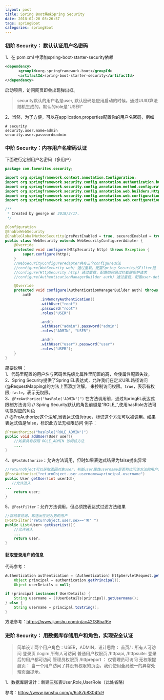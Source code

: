 ```yaml
---
layout: post
title: Spring Boot集成Spring Security
date: 2018-02-20 03:26:57
tags: springBoot
categories: springBoot
---
```



### 初阶 Security： 默认认证用户名密码
1、在 pom.xml 中添加spring-boot-starter-security依赖
```xml
<dependency>
      <groupId>org.springframework.boot</groupId>
      <artifactId>spring-boot-starter-security</artifactId>
</dependency>
```
启动项目，访问网页即会出现弹出框。  
>security默认的用户名是user, 默认密码是应用启动的时候，通过UUID算法随机生成的。默认的role是"USER"

2、当然，为了方便，可以在application.properties配置你的用户名密码，例如
```properties
# security
security.user.name=admin
security.user.password=admin
```

<!-- more -->

### 中阶 Security：内存用户名密码认证

下面进行定制用户名密码（多用户）
```java
package com.favorites.security;

import org.springframework.context.annotation.Configuration;
import org.springframework.security.config.annotation.authentication.builders.AuthenticationManagerBuilder;
import org.springframework.security.config.annotation.method.configuration.EnableGlobalMethodSecurity;
import org.springframework.security.config.annotation.web.builders.HttpSecurity;
import org.springframework.security.config.annotation.web.configuration.EnableWebSecurity;
import org.springframework.security.config.annotation.web.configuration.WebSecurityConfigurerAdapter;

/**
 * Created by george on 2018/2/17.
 */

@Configuration
@EnableWebSecurity
@EnableGlobalMethodSecurity(prePostEnabled = true, securedEnabled = true, jsr250Enabled = true)
public class WebSecurity extends WebSecurityConfigurerAdapter {
    @Override
    protected void configure(HttpSecurity http) throws Exception {
        super.configure(http);
    }
    //WebSecurityConfigurerAdapter共有三个configure方法
    //configure(WebSecurity web) 通过重载，配置Spring Security的Filter链
    //configure(HttpSecurity http) 通过重载，配置如何通过拦截器保护请求
    //configure(AuthenticationManagerBuilder auth) 通过重载，配置user-detail服务

    @Override
    protected void configure(AuthenticationManagerBuilder auth) throws Exception {
        auth
                .inMemoryAuthentication()
                .withUser("root")
                .password("root")
                .roles("USER")

                .and()
                .withUser("admin").password("admin")
                .roles("ADMIN", "USER")

                .and()
                .withUser("user").password("user")
                .roles("USER");
    }
}
```
简要说明：  
1、代码里配置的用户名与密码优先级比属性里配置的高，会使属性配置失效。  
2、Spring Security提供了Spring EL表达式，允许我们在定义URL路径访问(@RequestMapping)的方法上面添加注解，
 来控制访问权限。`true`，表示有权限; `fasle`，表示无权限。  
3、`@PreAuthorize("hasRole('ADMIN')")` 在方法调用前，通过SpringEL表达式限制方法访问 
  // Spring Security默认的角色前缀是”ROLE_”,使用hasRole方法可切换对应的角色  
  // @PreAuthorize这个注解,当表达式值为true，标识这个方法可以被调用。如果表达式值是false，标识此方法无权限访问
例子：
```java
@PreAuthorize("hasRole('ROLE_ADMIN')")
public void addUser(User user){
    //如果具有权限 ROLE_ADMIN 访问该方法
    ....
}
```
4、`@PostAuthorize`：允许方法调用，但时如果表达式结果为false抛出异常
```java
//returnObject可以获取返回对象user，判断user属性username是否和访问该方法的用户对象的用户名一样。不一样则抛出异常。
@PostAuthorize("returnObject.user.username==principal.username")
public User getUser(int userId){
   //允许进入
...
    return user;    
}
```

5、`@PostFilter`：允许方法调用，但必须按表达式过滤方法结果
```java
//将结果过滤，即选出性别为男的用户
@PostFilter("returnObject.user.sex=='男' ")
public List<User> getUserList(){
    //允许进入
    ...
    return user;    
}
```

#### 获取登录用户的信息
代码参考：
```java
Authentication authentication = (Authentication) httpServletRequest.getUserPrincipal();
    Object principal = authentication.getPrincipal();
    Object userDetails = null;

if (principal instanceof UserDetails) {
    String username = ((UserDetails)principal).getUsername();
} else {
    String username = principal.toString();
}
```

方法参考：https://www.jianshu.com/p/ac42f38baf6e

### 进阶 Security： 用数据库存储用户和角色，实现安全认证
>简单设计两个用户角色：USER，ADMIN，设计思路：
首页/ : 所有人可访问
登录页 /login: 所有人可访问
普通用户权限页 /httpapi, /httpsuite: 登录后的用户都可访问
管理员权限页 /httpreport ： 仅管理员可访问
无权限提醒页： 当一个用户访问了其没有权限的页面，我们使用全局统一的异常处理页面提示。

1、数据库层设计：新建三张表User,Role,UserRole（此处省略）


参考：https://www.jianshu.com/p/6c87b8304fc9